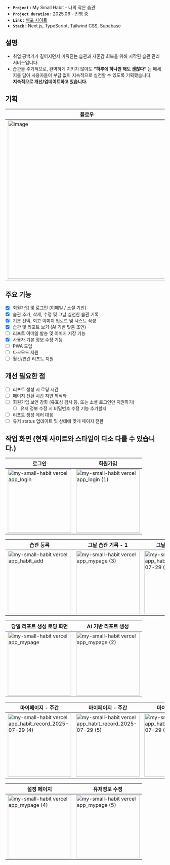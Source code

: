 

- **`Project` :** My Small Habit - 나의 작은 습관
- **`Project duration` :** 2025.06 - 진행 중
- **`Link` :** [배포 사이트](https://jieun-portfolio.vercel.app/)
- **`Stack` :** Next.js, TypeScript, Tailwind CSS, Supabase

## 설명
- 취업 공백기가 길어지면서 미뤄진는 습관과 자존감 회복을 위해 시작된 습관 관리 서비스입니다.<br>
- 습관을 주기적으로, 완벽하게 지키지 않아도 **“하루에 하나만 해도 괜찮다”** 는 메세지를 담아 사용자들이 부담 없이 지속적으로 실천할 수 있도록 기획했습니다.<br>
**지속적으로 개선/업데이트하고 있습니다.**

## 기획
|플로우|UI/UX|
|------|------|
|<img width="500" alt="image" src="https://github.com/user-attachments/assets/fcecc215-c72a-4b5f-8ebd-86a662129197" />|<img width="500" alt="스크린샷 2025-07-30 오후 9 52 31" src="https://github.com/user-attachments/assets/0ce0cab4-bb97-4c27-a31d-e2e0a438c7ec" />|


## 주요 기능
- [x] 회원가입 및 로그인 (이메일 / 소셜 기반)
- [x] 습관 추가, 삭제, 수정 및 그날 실천한 습관 기록
- [x] 기분 선택, 회고 이미지 업로드 및 텍스트 작성
- [x] 습관 및 리포트 보기 (AI 기반 맞춤 조언)
- [ ] 리포트 이메일 발송 및 이미지 저장 기능
- [x] 사용자 기본 정보 수정 기능
- [ ] PWA 도입
- [ ] 다크모드 지원
- [ ] 월간/연간 리포트 지원

## 개선 필요한 점
- [ ] 리포트 생성 시 로딩 시간
- [ ] 페이지 전환 시간 지연 최적화
- [ ] 회원가입 보안 강화 (유효성 검사 등, 또는 소셜 로그인만 지원하기)
  - [ ] 유저 정보 수정 시 비밀번호 수정 기능 추가할지
- [ ] 리포트 생성 에러 대응
- [ ] 유저 status 업데이트 및 상태에 맞게 페이지 전환
  
## 작업 화면 (현재 사이트와 스타일이 다소 다를 수 있습니다.)
|로그인|회원가입|
|------|------|
|<img width="200" alt="my-small-habit vercel app_login" src="https://github.com/user-attachments/assets/3d60c647-3b8a-4f22-9e92-39efbf411777" />|<img width="200" alt="my-small-habit vercel app_login (1)" src="https://github.com/user-attachments/assets/1537fbf9-3bb1-42c6-8343-b92f953f104c" />|

|습관 등록|그날 습관 기록 - 1|그날 습관 기록 - 2|
|------|------|------|
|<img width="200" alt="my-small-habit vercel app_habit_add" src="https://github.com/user-attachments/assets/cbed5cbc-97ba-4692-b515-499b231b4f6d" />|<img width="200" alt="my-small-habit vercel app_mypage (3)" src="https://github.com/user-attachments/assets/2d7ce836-5743-4bf5-8d24-b5a118c8b662" />|<img width="200" alt="my-small-habit vercel app_habit_record_2025-07-29 (1)" src="https://github.com/user-attachments/assets/825c42b5-74ac-42f8-9aa8-72559db315ca" />|

|당일 리포트 생성 로딩 화면|AI 기반 리포트 생성|
|------|------|
|<img width="200" alt="my-small-habit vercel app_mypage" src="https://github.com/user-attachments/assets/7c996784-de32-4d94-a913-43c01ce2626c" />|<img width="200" alt="my-small-habit vercel app_mypage (2)" src="https://github.com/user-attachments/assets/f0ad828e-28e4-4534-b67f-193aeb287ef3" />|

|마이페이지 - 주간|마이페이지 - 주간|마이페이지 - 월간|
|------|------|------|
|<img width="200" alt="my-small-habit vercel app_habit_record_2025-07-29 (4)" src="https://github.com/user-attachments/assets/57e82597-b9f9-49a6-a737-5d83625db1ce" />|<img width="200" alt="my-small-habit vercel app_habit_record_2025-07-29 (5)" src="https://github.com/user-attachments/assets/86c9cb97-12d4-46ed-8fcb-35847d9928ad" />|<img width="200" alt="my-small-habit vercel app_habit_record_2025-07-29 (7)" src="https://github.com/user-attachments/assets/61301ae7-14df-48d3-9c18-fbcd97691888" />

|설정 페이지|유저정보 수정|
|------|------|
|<img width="200" alt="my-small-habit vercel app_mypage (4)" src="https://github.com/user-attachments/assets/843696b1-cf75-48a0-b3f7-61c026fb6e23" />|<img width="200" alt="my-small-habit vercel app_mypage (5)" src="https://github.com/user-attachments/assets/72256751-bfc6-408d-ac15-e79a312affdc" />|
